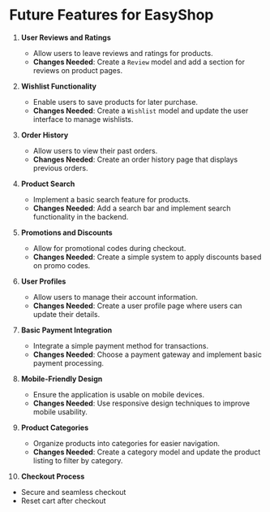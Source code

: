 # Future Features for EasyShop


1. **User Reviews and Ratings**
   - Allow users to leave reviews and ratings for products.
   - **Changes Needed**: Create a `Review` model and add a section for reviews on product pages.

2. **Wishlist Functionality**
   - Enable users to save products for later purchase.
   - **Changes Needed**: Create a `Wishlist` model and update the user interface to manage wishlists.

3. **Order History**
   - Allow users to view their past orders.
   - **Changes Needed**: Create an order history page that displays previous orders.

4. **Product Search**
   - Implement a basic search feature for products.
   - **Changes Needed**: Add a search bar and implement search functionality in the backend.

5. **Promotions and Discounts**
   - Allow for promotional codes during checkout.
   - **Changes Needed**: Create a simple system to apply discounts based on promo codes.

6. **User Profiles**
   - Allow users to manage their account information.
   - **Changes Needed**: Create a user profile page where users can update their details.

7. **Basic Payment Integration**
   - Integrate a simple payment method for transactions.
   - **Changes Needed**: Choose a payment gateway and implement basic payment processing.

8. **Mobile-Friendly Design**
   - Ensure the application is usable on mobile devices.
   - **Changes Needed**: Use responsive design techniques to improve mobile usability.

9. **Product Categories**
   - Organize products into categories for easier navigation.
   - **Changes Needed**: Create a category model and update the product listing to filter by category.

10. **Checkout Process**
   - Secure and seamless checkout
   - Reset cart after checkout
